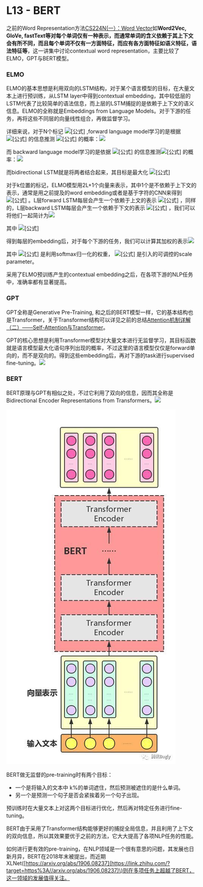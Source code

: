 # L13 - BERT

之前的Word Representation方法[CS224N\(一）：Word Vector](https://zhuanlan.zhihu.com/p/59016893)如**Word2Vec, GloVe, fastText等对每个单词仅有一种表示，而通常单词的含义依赖于其上下文会有所不同，而且每个单词不仅有一方面特征，而应有各方面特征如语义特征，语法特征等**，这一讲集中讨论contextual word representation，主要比较了ELMO，GPT与BERT模型。

### **ELMO**

ELMO的基本思想是利用双向的LSTM结构，对于某个语言模型的目标，在大量文本上进行预训练，从LSTM layer中得到contextual embedding，其中较低层的LSTM代表了比较简单的语法信息，而上层的LSTM捕捉的是依赖于上下文的语义信息。ELMO的全称就是Embeddings from Language Models。对于下游的任务，再将这些不同层的向量线性组合，再做监督学习。

详细来说，对于N个标记 ![\[&#x516C;&#x5F0F;\]](https://www.zhihu.com/equation?tex=%28t_1%2Ct_2%2C...%2Ct_N%29) ,forward language model学习的是根据 ![\[&#x516C;&#x5F0F;\]](https://www.zhihu.com/equation?tex=%28t_1%2Ct_2%2C...%2Ct_%7Bk-1%7D%29) 的信息推测 ![\[&#x516C;&#x5F0F;\]](https://www.zhihu.com/equation?tex=t_k) 的概率：![](https://pic1.zhimg.com/80/v2-93d95e4d8319c460b0c06b9ec3c0d903_1440w.jpg)

而 backward language model学习的是依据 ![\[&#x516C;&#x5F0F;\]](https://www.zhihu.com/equation?tex=%28t_%7Bk%2B1%7D%2C...%2Ct_N%29) 的信息推测![\[&#x516C;&#x5F0F;\]](https://www.zhihu.com/equation?tex=t_k) 的概率：![](https://picb.zhimg.com/80/v2-81727a6dee8d7a875383dba08e4c155b_1440w.png)

而bidirectional LSTM就是将两者结合起来，其目标是最大化 ![\[&#x516C;&#x5F0F;\]](https://www.zhihu.com/equation?tex=%5Csum_%7Bk%3D1%7D%5EN%28log+p%28t_k%7Ct_1%2C...%2Ct_%7Bk-1%7D%29%2Blog+p%28t_k%7Ct_%7Bk%2B1%7D%2C...%2Ct_%7BN%7D%29%29)

对于k位置的标记，ELMO模型用2L+1个向量来表示，其中1个是不依赖于上下文的表示，通常是用之前提及的word embedding或者是基于字符的CNN来得到 ![\[&#x516C;&#x5F0F;\]](https://www.zhihu.com/equation?tex=x_k%5E%7BLM%7D) 。L层forward LSTM每层会产生一个依赖于上文的表示 ![\[&#x516C;&#x5F0F;\]](https://www.zhihu.com/equation?tex=%5Cvec%7Bh%7D_%7Bk%2Cj%7D%5E%7BLM%7D+%28j%3D1%2C...%2CL%29) ，同样的，L层backward LSTM每层会产生一个依赖于下文的表示 ![\[&#x516C;&#x5F0F;\]](https://www.zhihu.com/equation?tex=%5Coverleftarrow%7Bh%7D_%7Bk%2Cj%7D%5E%7BLM%7D+%28j%3D1%2C...%2CL%29) ，我们可以将他们一起简计为![](https://pic2.zhimg.com/80/v2-5c14d64f2658ce364818387f3552bc9c_1440w.jpg)

其中 ![\[&#x516C;&#x5F0F;\]](https://www.zhihu.com/equation?tex=h_%7Bk%2C0%7D%5E%7BLM%7D%3Dx_k%5E%7BLM%7D%EF%BC%8Ch_%7Bk%2Cj%7D%5E%7BLM%7D+%3D%5B%5Cvec%7Bh%7D_%7Bk%2Cj%7D%5E%7BLM%7D+%3B%5Coverleftarrow%7Bh%7D_%7Bk%2Cj%7D%5E%7BLM%7D+%5D)

得到每层的embedding后，对于每个下游的任务，我们可以计算其加权的表示![](https://pic1.zhimg.com/80/v2-e84bd8205876446b7d995b5286790957_1440w.png)

其中 ![\[&#x516C;&#x5F0F;\]](https://www.zhihu.com/equation?tex=s%5E%7Btask%7D) 是利用softmax归一化的权重， ![\[&#x516C;&#x5F0F;\]](https://www.zhihu.com/equation?tex=%5Cgamma%5E%7Btask%7D) 是引入的可调控的scale parameter。

采用了ELMO预训练产生的contextual embedding之后，在各项下游的NLP任务中，准确率都有显著提高。

### **GPT**

GPT全称是Generative Pre-Training, 和之后的BERT模型一样，它的基本结构也是Transformer，关于Transformer结构可以详见之前的总结[Attention机制详解（二）——Self-Attention与Transformer](https://zhuanlan.zhihu.com/p/47282410)。

GPT的核心思想是利用Transformer模型对大量文本进行无监督学习，其目标函数就是语言模型最大化语句序列出现的概率，不过这里的语言模型仅仅是forward单向的，而不是双向的。得到这些embedding后，再对下游的task进行supervised fine-tuning。![](https://pic1.zhimg.com/80/v2-842f9c9d7215005386c9e6b31ae8080e_1440w.jpg)

### **BERT**

BERT原理与GPT有相似之处，不过它利用了双向的信息，因而其全称是Bidirectional Encoder Representations from Transformers。![](https://pic2.zhimg.com/80/v2-6be403efd1d99eb637e2d297cae60ca8_1440w.jpg)

![](.gitbook/assets/image%20%28150%29.png)

BERT做无监督的pre-training时有两个目标：

* 一个是将输入的文本中 k%的单词遮住，然后预测被遮住的是什么单词。
* 另一个是预测一个句子是否会紧挨着另一个句子出现。

预训练时在大量文本上对这两个目标进行优化，然后再对特定任务进行fine-tuning。

BERT由于采用了Transformer结构能够更好的捕捉全局信息，并且利用了上下文的双向信息，所以其效果要优于之前的方法，它大大提高了各项NLP任务的性能。

如何进行更有效的pre-training，在NLP领域是一个很有意思的问题，其发展也日新月异，BERT在2018年末被提出，而近期XLNet\([https://arxiv.org/abs/1906.08237](https://link.zhihu.com/?target=https%3A//arxiv.org/abs/1906.08237)\)则在多项任务上超越了BERT，这一领域的发展值得关注。

